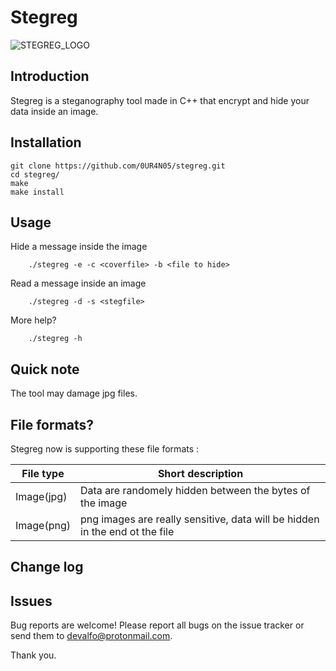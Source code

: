 # Stegreg
![STEGREG_LOGO](https://i.ibb.co/FXzykfH/stegreglogo.png)
## Introduction 
Stegreg is a steganography tool made in C++ that encrypt and hide your data inside an image.

## Installation
```
git clone https://github.com/0UR4N05/stegreg.git
cd stegreg/
make
make install
```

## Usage 
Hide a message inside the image 
```
    ./stegreg -e -c <coverfile> -b <file to hide>
```
Read a message inside an image
```
    ./stegreg -d -s <stegfile>
```

More help? 
```
    ./stegreg -h
```
## Quick note 
The tool may damage jpg files.

## File formats? 
Stegreg now is supporting these file formats :

File type     | Short description                                                            | 
------------- | ---------------------------------------------------------------------------- |
Image(jpg)    | Data are randomely hidden between the bytes of the image                     |
Image(png)    | png images are really sensitive, data will be hidden in the end ot the file  |


## Change log 


## Issues
Bug reports are welcome! Please report all bugs on the issue tracker or send them to devalfo@protonmail.com. 

Thank you.